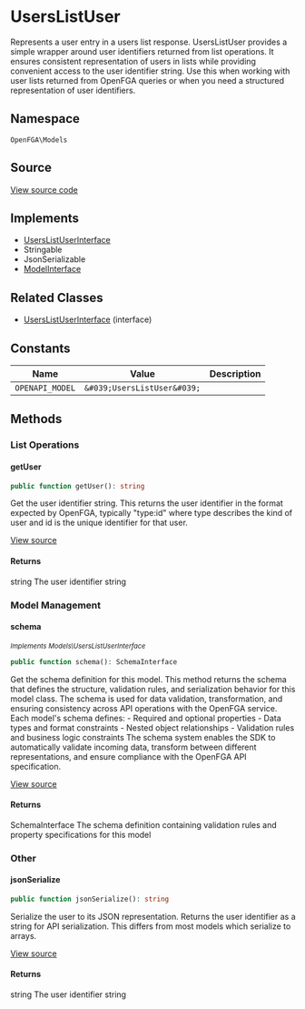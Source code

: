 # UsersListUser

Represents a user entry in a users list response. UsersListUser provides a simple wrapper around user identifiers returned from list operations. It ensures consistent representation of users in lists while providing convenient access to the user identifier string. Use this when working with user lists returned from OpenFGA queries or when you need a structured representation of user identifiers.

## Namespace
`OpenFGA\Models`

## Source
[View source code](https://github.com/evansims/openfga-php/blob/main/src/Models/UsersListUser.php)

## Implements
* [UsersListUserInterface](UsersListUserInterface.md)
* Stringable
* JsonSerializable
* [ModelInterface](ModelInterface.md)

## Related Classes
* [UsersListUserInterface](Models/UsersListUserInterface.md) (interface)

## Constants
| Name | Value | Description |
|------|-------|-------------|
| `OPENAPI_MODEL` | `&#039;UsersListUser&#039;` |  |


## Methods

                                                                        
### List Operations
#### getUser


```php
public function getUser(): string
```

Get the user identifier string. This returns the user identifier in the format expected by OpenFGA, typically &quot;type:id&quot; where type describes the kind of user and id is the unique identifier for that user.

[View source](https://github.com/evansims/openfga-php/blob/main/src/Models/UsersListUser.php#L65)


#### Returns
string
 The user identifier string

### Model Management
#### schema

*<small>Implements Models\UsersListUserInterface</small>*  

```php
public function schema(): SchemaInterface
```

Get the schema definition for this model. This method returns the schema that defines the structure, validation rules, and serialization behavior for this model class. The schema is used for data validation, transformation, and ensuring consistency across API operations with the OpenFGA service. Each model&#039;s schema defines: - Required and optional properties - Data types and format constraints - Nested object relationships - Validation rules and business logic constraints The schema system enables the SDK to automatically validate incoming data, transform between different representations, and ensure compliance with the OpenFGA API specification.

[View source](https://github.com/evansims/openfga-php/blob/main/src/Models/ModelInterface.php#L52)


#### Returns
SchemaInterface
 The schema definition containing validation rules and property specifications for this model

### Other
#### jsonSerialize


```php
public function jsonSerialize(): string
```

Serialize the user to its JSON representation. Returns the user identifier as a string for API serialization. This differs from most models which serialize to arrays.

[View source](https://github.com/evansims/openfga-php/blob/main/src/Models/UsersListUser.php#L74)


#### Returns
string
 The user identifier string

